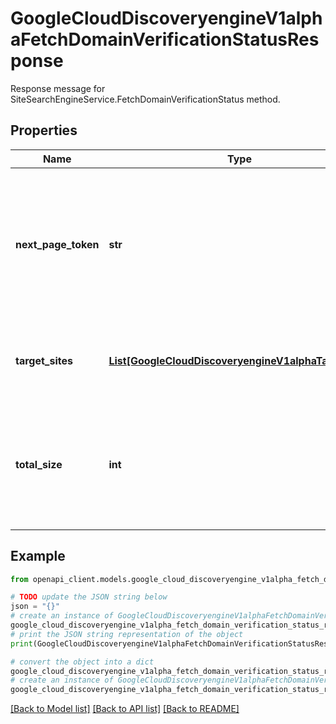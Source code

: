 # GoogleCloudDiscoveryengineV1alphaFetchDomainVerificationStatusResponse

Response message for SiteSearchEngineService.FetchDomainVerificationStatus method.

## Properties

Name | Type | Description | Notes
------------ | ------------- | ------------- | -------------
**next_page_token** | **str** | A token that can be sent as &#x60;page_token&#x60; to retrieve the next page. If this field is omitted, there are no subsequent pages. | [optional] 
**target_sites** | [**List[GoogleCloudDiscoveryengineV1alphaTargetSite]**](GoogleCloudDiscoveryengineV1alphaTargetSite.md) | List of TargetSites containing the site verification status. | [optional] 
**total_size** | **int** | The total number of items matching the request. This will always be populated in the response. | [optional] 

## Example

```python
from openapi_client.models.google_cloud_discoveryengine_v1alpha_fetch_domain_verification_status_response import GoogleCloudDiscoveryengineV1alphaFetchDomainVerificationStatusResponse

# TODO update the JSON string below
json = "{}"
# create an instance of GoogleCloudDiscoveryengineV1alphaFetchDomainVerificationStatusResponse from a JSON string
google_cloud_discoveryengine_v1alpha_fetch_domain_verification_status_response_instance = GoogleCloudDiscoveryengineV1alphaFetchDomainVerificationStatusResponse.from_json(json)
# print the JSON string representation of the object
print(GoogleCloudDiscoveryengineV1alphaFetchDomainVerificationStatusResponse.to_json())

# convert the object into a dict
google_cloud_discoveryengine_v1alpha_fetch_domain_verification_status_response_dict = google_cloud_discoveryengine_v1alpha_fetch_domain_verification_status_response_instance.to_dict()
# create an instance of GoogleCloudDiscoveryengineV1alphaFetchDomainVerificationStatusResponse from a dict
google_cloud_discoveryengine_v1alpha_fetch_domain_verification_status_response_from_dict = GoogleCloudDiscoveryengineV1alphaFetchDomainVerificationStatusResponse.from_dict(google_cloud_discoveryengine_v1alpha_fetch_domain_verification_status_response_dict)
```
[[Back to Model list]](../README.md#documentation-for-models) [[Back to API list]](../README.md#documentation-for-api-endpoints) [[Back to README]](../README.md)


